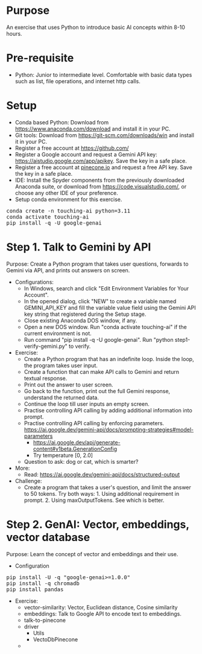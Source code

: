 # Purpose
An exercise that uses Python to introduce basic AI concepts within 8-10 hours.

# Pre-requisite
* Python: Junior to intermediate level. Comfortable with basic data types such as list, file operations, and internet http calls.

# Setup
* Conda based Python: Download from https://www.anaconda.com/download and install it in your PC.
* Git tools: Download from https://git-scm.com/downloads/win and install it in your PC.
* Register a free account at https://github.com/
* Register a Google account and request a Gemini API key: https://aistudio.google.com/app/apikey. Save the key in a safe place.
* Register a free account at [pinecone.io](https://www.pinecone.io/) and request a free API key. Save the key in a safe place.
* IDE: Install the Spyder components from the previously downloaded Anaconda suite, or download from https://code.visualstudio.com/, or choose any other IDE of your preference.
* Setup conda environment for this exercise.
<pre>
conda create -n touching-ai python=3.11
conda activate touching-ai
pip install -q -U google-genai
</pre>

# Step 1. Talk to Gemini by API
Purpose: Create a Python program that takes user questions, forwards to Gemini via API, and prints out answers on screen.
* Configurations:
  - In Windows, search and click "Edit Environment Variables for Your Account".
  - In the opened dialog, click "NEW" to create a variable named GEMINI_API_KEY and fill the variable value field using the Gemini API key string that registered during the Setup stage.
  - Close existing Anaconda DOS window, if any. 
  - Open a new DOS window. Run "conda activate touching-ai" if the current environment is not.
  - Run command "pip install -q -U google-genai". Run "python step1-verify-gemini.py" to verify.
* Exercise:
  - Create a Python program that has an indefinite loop. Inside the loop, the program takes user input.
  - Create a function that can make API calls to Gemini and return textual response.
  - Print out the answer to user screen.
  - Go back to the function, print out the full Gemini response, understand the returned data.
  - Continue the loop till user inputs an empty screen.
  - Practise controlling API calling by adding additional information into prompt.
  - Practise controlling API calling by enforcing parameters. https://ai.google.dev/gemini-api/docs/prompting-strategies#model-parameters
    + https://ai.google.dev/api/generate-content#v1beta.GenerationConfig
    + Try temperature [0, 2.0]
  - Question to ask: dog or cat, which is smarter?
* More:
  - Read: https://ai.google.dev/gemini-api/docs/structured-output
* Challenge:
  - Create a program that takes a user's question, and limit the answer to 50 tokens. Try both ways: 1. Using additional requirement in prompt. 2. Using maxOutputTokens. See which is better.

# Step 2. GenAI: Vector, embeddings, vector database
Purpose: Learn the concept of vector and embeddings and their use.
* Configuration
<pre>
pip install -U -q "google-genai>=1.0.0"
pip install -q chromadb
pip install pandas
</pre>
* Exercise:
  - vector-similarity: Vector, Euclidean distance, Cosine similarity
  - embeddings: Talk to Google API to encode text to embeddings.
  - talk-to-pinecone
  - driver
     * Utils
     * VectoDbPinecone
  - 
